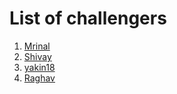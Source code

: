 # List of challengers
1. [Mrinal](https://github.com/mrinal1224)
2. [Shivay](https://github.com/shivaylamba)
3. [yakin18](https://github.com/yakin18)
4. [Raghav](https://github.com/raghavdhingra)
